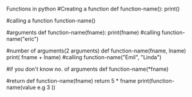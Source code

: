 Functions in python
#Creating a function
def function-name():
print()

#calling a function
function-name()

#arguments
def function-name(fname):
print(fname)
#calling
function-name("eric")

#number of arguments(2 arguments)
def function-name(fname, lname)
print( fname + lname)
#calling
function-name("Emil", "Linda")

#if you don't know no. of arguments
def function-name(*fname)

#return
def function-name(fname)
return 5 * fname
print(function-name(value e.g 3 ))
